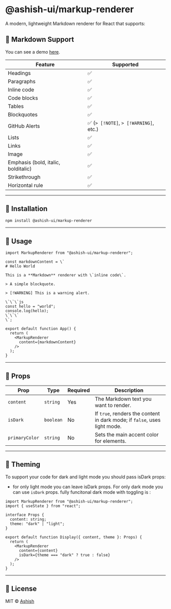 # @ashish-ui/markup-renderer

A modern, lightweight Markdown renderer for React that supports:

## 📄 Markdown Support

You can see a demo [here](https://markup-renderer.asigdel.com.np/).

| Feature                             | Supported                              |
| ----------------------------------- | -------------------------------------- |
| Headings                            | ✅                                     |
| Paragraphs                          | ✅                                     |
| Inline code                         | ✅                                     |
| Code blocks                         | ✅                                     |
| Tables                              | ✅                                     |
| Blockquotes                         | ✅                                     |
| GitHub Alerts                       | ✅ (`> [!NOTE]`, `> [!WARNING]`, etc.) |
| Lists                               | ✅                                     |
| Links                               | ✅                                     |
| Image                               | ✅                                     |
| Emphasis (bold, italic, bolditalic) | ✅                                     |
| Strikethrough                       | ✅                                     |
| Horizontal rule                     | ✅                                     |

---

## 🚀 Installation

```bash
npm install @ashish-ui/markup-renderer
```

---

## 🔧 Usage

```tsx
import MarkupRenderer from "@ashish-ui/markup-renderer";

const markdownContent = \`
# Hello World

This is a **Markdown** renderer with \`inline code\`.

> A simple blockquote.

> [!WARNING] This is a warning alert.

\`\`\`js
const hello = "world";
console.log(hello);
\`\`\`
\`;

export default function App() {
  return (
    <MarkupRenderer
      content={markdownContent}
    />
  );
}
```

---

## 🧩 Props

| Prop           | Type      | Required | Description                                                               |
| -------------- | --------- | -------- | ------------------------------------------------------------------------- |
| `content`      | `string`  | Yes      | The Markdown text you want to render.                                     |
| `isDark`       | `boolean` | No       | If `true`, renders the content in dark mode; if `false`, uses light mode. |
| `primaryColor` | `string`  | No       | Sets the main accent color for elements.                                  |

---

## 🎨 Theming

To support your code for dark and light mode you should pass isDark props:

- for only light mode you can leave isDark props. For only dark mode you can use `isDark` props. fully funcitonal dark mode with toggling is :

```tsx
import MarkupRenderer from "@ashish-ui/markup-renderer";
import { useState } from "react";

interface Props {
  content: string;
  theme: "dark" | "light";
}

export default function Display({ content, theme }: Props) {
  return (
    <MarkupRenderer
      content={content}
      isDark={theme === "dark" ? true : false}
    />
  );
}
```

---

## 📃 License

MIT © [Ashish](https://github.com/ashishsigdel)

